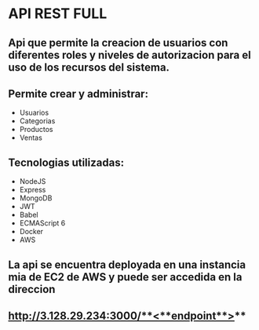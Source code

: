 # API REST FULL

## Api que permite la creacion de usuarios con diferentes roles y niveles de autorizacion para el uso de los recursos del sistema.

## Permite crear y administrar:
* Usuarios
* Categorias
* Productos
* Ventas

## Tecnologias utilizadas:

* NodeJS
* Express
* MongoDB
* JWT
* Babel
* ECMAScript 6
* Docker
* AWS

## La api se encuentra deployada en una instancia mia de EC2 de AWS y puede ser accedida en la direccion 
## http://3.128.29.234:3000/**<**endpoint**>**